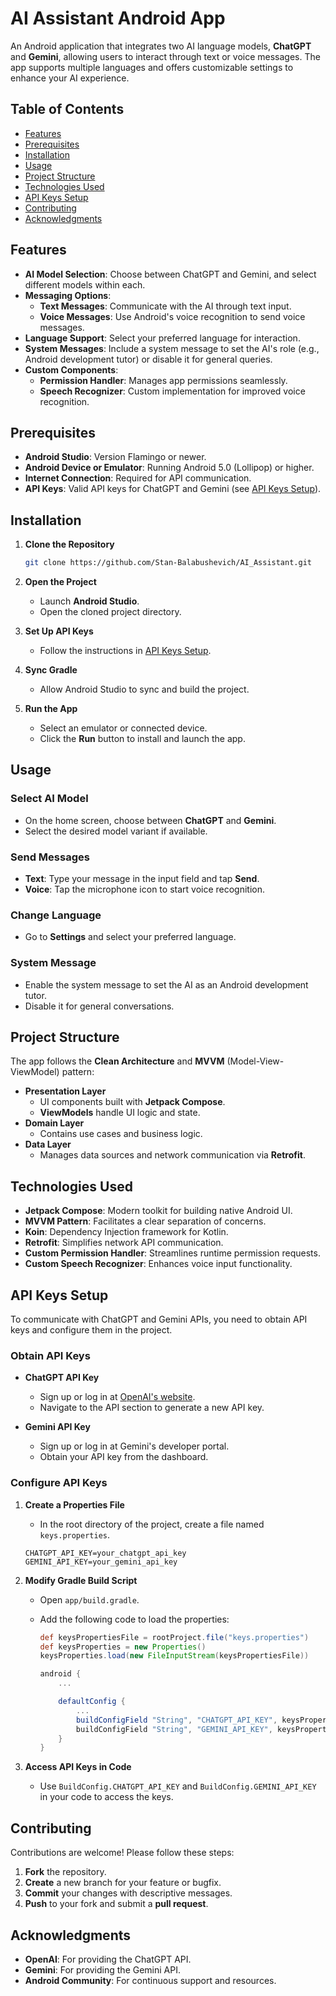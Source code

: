 
# AI Assistant Android App

An Android application that integrates two AI language models, **ChatGPT** and **Gemini**, allowing users to interact through text or voice messages. The app supports multiple languages and offers customizable settings to enhance your AI experience.


## Table of Contents

- [Features](#features)
- [Prerequisites](#prerequisites)
- [Installation](#installation)
- [Usage](#usage)
- [Project Structure](#project-structure)
- [Technologies Used](#technologies-used)
- [API Keys Setup](#api-keys-setup)
- [Contributing](#contributing)
- [Acknowledgments](#acknowledgments)

## Features

- **AI Model Selection**: Choose between ChatGPT and Gemini, and select different models within each.
- **Messaging Options**:
  - **Text Messages**: Communicate with the AI through text input.
  - **Voice Messages**: Use Android's voice recognition to send voice messages.
- **Language Support**: Select your preferred language for interaction.
- **System Messages**: Include a system message to set the AI's role (e.g., Android development tutor) or disable it for general queries.
- **Custom Components**:
  - **Permission Handler**: Manages app permissions seamlessly.
  - **Speech Recognizer**: Custom implementation for improved voice recognition.

## Prerequisites

- **Android Studio**: Version Flamingo or newer.
- **Android Device or Emulator**: Running Android 5.0 (Lollipop) or higher.
- **Internet Connection**: Required for API communication.
- **API Keys**: Valid API keys for ChatGPT and Gemini (see [API Keys Setup](#api-keys-setup)).

## Installation

1. **Clone the Repository**

   ```bash
   git clone https://github.com/Stan-Balabushevich/AI_Assistant.git
   ```

2. **Open the Project**

   - Launch **Android Studio**.
   - Open the cloned project directory.

3. **Set Up API Keys**

   - Follow the instructions in [API Keys Setup](#api-keys-setup).

4. **Sync Gradle**

   - Allow Android Studio to sync and build the project.

5. **Run the App**

   - Select an emulator or connected device.
   - Click the **Run** button to install and launch the app.

## Usage

### Select AI Model

- On the home screen, choose between **ChatGPT** and **Gemini**.
- Select the desired model variant if available.

### Send Messages

- **Text**: Type your message in the input field and tap **Send**.
- **Voice**: Tap the microphone icon to start voice recognition.

### Change Language

- Go to **Settings** and select your preferred language.

### System Message

- Enable the system message to set the AI as an Android development tutor.
- Disable it for general conversations.

## Project Structure

The app follows the **Clean Architecture** and **MVVM** (Model-View-ViewModel) pattern:

- **Presentation Layer**
  - UI components built with **Jetpack Compose**.
  - **ViewModels** handle UI logic and state.
- **Domain Layer**
  - Contains use cases and business logic.
- **Data Layer**
  - Manages data sources and network communication via **Retrofit**.

## Technologies Used

- **Jetpack Compose**: Modern toolkit for building native Android UI.
- **MVVM Pattern**: Facilitates a clear separation of concerns.
- **Koin**: Dependency Injection framework for Kotlin.
- **Retrofit**: Simplifies network API communication.
- **Custom Permission Handler**: Streamlines runtime permission requests.
- **Custom Speech Recognizer**: Enhances voice input functionality.

## API Keys Setup

To communicate with ChatGPT and Gemini APIs, you need to obtain API keys and configure them in the project.

### Obtain API Keys

- **ChatGPT API Key**
  - Sign up or log in at [OpenAI's website](https://platform.openai.com/).
  - Navigate to the API section to generate a new API key.

- **Gemini API Key**
  - Sign up or log in at Gemini's developer portal.
  - Obtain your API key from the dashboard.

### Configure API Keys

1. **Create a Properties File**

   - In the root directory of the project, create a file named `keys.properties`.

   ```properties
   CHATGPT_API_KEY=your_chatgpt_api_key
   GEMINI_API_KEY=your_gemini_api_key
   ```

2. **Modify Gradle Build Script**

   - Open `app/build.gradle`.

   - Add the following code to load the properties:

     ```gradle
     def keysPropertiesFile = rootProject.file("keys.properties")
     def keysProperties = new Properties()
     keysProperties.load(new FileInputStream(keysPropertiesFile))

     android {
         ...

         defaultConfig {
             ...
             buildConfigField "String", "CHATGPT_API_KEY", keysProperties['CHATGPT_API_KEY']
             buildConfigField "String", "GEMINI_API_KEY", keysProperties['GEMINI_API_KEY']
         }
     }
     ```

3. **Access API Keys in Code**

   - Use `BuildConfig.CHATGPT_API_KEY` and `BuildConfig.GEMINI_API_KEY` in your code to access the keys.

## Contributing

Contributions are welcome! Please follow these steps:

1. **Fork** the repository.
2. **Create** a new branch for your feature or bugfix.
3. **Commit** your changes with descriptive messages.
4. **Push** to your fork and submit a **pull request**.

## Acknowledgments

- **OpenAI**: For providing the ChatGPT API.
- **Gemini**: For providing the Gemini API.
- **Android Community**: For continuous support and resources.
